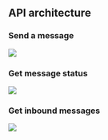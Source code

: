 ## API architecture

### Send a message

![](documentation/images/notify-send-a-message.png)

### Get message status

![](documentation/images/notify-get-message-status.png)

### Get inbound messages

![](documentation/images/notify-get-inbound-messages.png)
